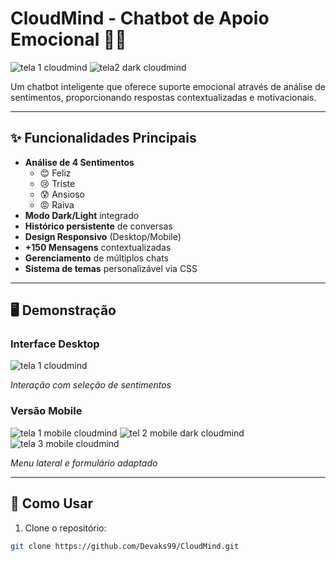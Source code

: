 # CloudMind - Chatbot de Apoio Emocional 🤖💬

![tela 1 cloudmind](https://github.com/user-attachments/assets/238b18d8-8e7d-456d-a522-0cf3efaa9c11)
![tela2 dark cloudmind](https://github.com/user-attachments/assets/e4be0b3b-4b80-4d3b-a65c-39c1a7aeffba)


Um chatbot inteligente que oferece suporte emocional através de análise de sentimentos, proporcionando respostas contextualizadas e motivacionais.

---

## ✨ Funcionalidades Principais
- **Análise de 4 Sentimentos**
  - 😊 Feliz
  - 😢 Triste
  - 😰 Ansioso
  - 😡 Raiva
- **Modo Dark/Light** integrado
- **Histórico persistente** de conversas
- **Design Responsivo** (Desktop/Mobile)
- **+150 Mensagens** contextualizadas
- **Gerenciamento** de múltiplos chats
- **Sistema de temas** personalizável via CSS

---

## 🖥️ Demonstração
### Interface Desktop
![tela 1 cloudmind](https://github.com/user-attachments/assets/389ef724-137d-49b4-8dec-d7ebc8068d2b)

*Interação com seleção de sentimentos*

### Versão Mobile
![tela 1 mobile cloudmind](https://github.com/user-attachments/assets/8555007a-6154-4975-8a3e-a5af3d61d2ed)
![tel 2 mobile dark cloudmind](https://github.com/user-attachments/assets/29a5fd42-4588-40aa-a7de-9aab35ca6089)
![tela 3 mobile cloudmind](https://github.com/user-attachments/assets/725db86a-379c-46d5-8a35-95cfc79fd747)

*Menu lateral e formulário adaptado*



---

## 🚀 Como Usar
1. Clone o repositório:
```bash
git clone https://github.com/Devaks99/CloudMind.git
